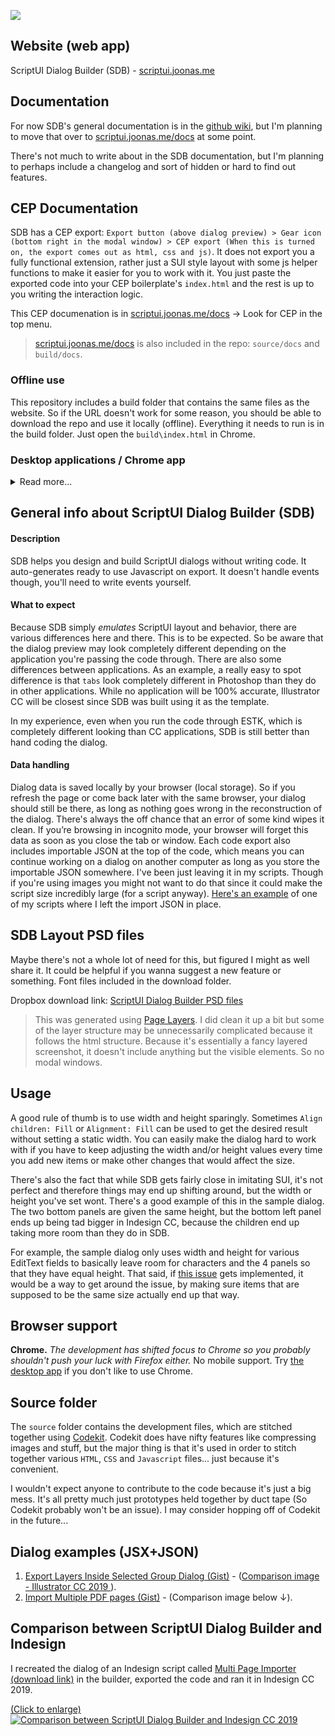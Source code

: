 [![](https://github.com/joonaspaakko/ScriptUI-Dialog-Builder-Joonas/blob/master/source/wiki-images/github-cover.png?raw=true)](https://scriptui.joonas.me)

## Website (web app) 

ScriptUI Dialog Builder (SDB) - [scriptui.joonas.me](https://scriptui.joonas.me)

## Documentation

For now SDB's general documentation is in the [github wiki](https://github.com/joonaspaakko/ScriptUI-Dialog-Builder-Joonas/wiki), but I'm planning to move that over to [scriptui.joonas.me/docs](https://scriptui.joonas.me/docs) at some point.

There's not much to write about in the SDB documentation, but I'm planning to perhaps include a changelog and sort of hidden or hard to find out features.

## CEP Documentation

SDB has a CEP export: `Export button (above dialog preview) > Gear icon (bottom right in the modal window) > CEP export (When this is turned on, the export comes out as html, css and js)`. It does not export you a fully functional extension, rather just a SUI style layout with some js helper functions to make it easier for you to work with it. You just paste the exported code into your CEP boilerplate's `index.html` and the rest is up to you writing the interaction logic. 

This CEP documenation is in [scriptui.joonas.me/docs](https://scriptui.joonas.me/docs) → Look for CEP in the top menu.

> [scriptui.joonas.me/docs](https://scriptui.joonas.me/docs) is also included in the repo: `source/docs` and `build/docs`.

### Offline use

This repository includes a build folder that contains the same files as the website. So if the URL doesn't work for some reason, you should be able to download the repo and use it locally (offline). Everything it needs to run is in the build folder. Just open the `build\index.html` in Chrome.

### Desktop applications / Chrome app

<details><summary>Read more...</summary>
  
The desktop apps won't work offline since each version of the app is only loading up the website and not a full fledged desktop app. The desktop applications are only trying to fill a small slot of convenience.

[**Download desktop applications** (Dropbox link)](https://www.dropbox.com/sh/4wy71qv8e08deh1/AADJYT4BJRQQuJvVjl5CaYgUa?dl=0).

> The desktop apps were created using an online tool that converts websites into desktop applications: [Web2Desk](https://desktop.appmaker.xyz/). They don’t seem to mention it anywhere as far as I know, but I believe Web2Desk uses [Electron](https://electronjs.org/) to create the desktop app that simply displays the chosen website (`https://scriptui.joonas.me`) using Chromium. Also, I believe they inject their own google analytics. SDB by itself doesn't gather any data. 

**Chrome App**

The download folder also includes a Chrome App. The great thing about it is that you can sync it to other computers. The downside is that it's tied to Chrome.

[**Download desktop applications** (Dropbox link)](https://www.dropbox.com/sh/4wy71qv8e08deh1/AADJYT4BJRQQuJvVjl5CaYgUa?dl=0).


**Desktop app pros**

- If you’re knee deep in the Windows ecosystem and a devout user of Internet Explorer _(or any browser that is not Chrome)_, this desktop application has got your back since it uses Chromium to display the website.
- You don't have to worry about losing progress if you wipe your browser's browsing history. Although it may be good to know the app does allow you to do that too if the need arises.
- You get an Icon in your desktop you can use to launch the web app
- You get to use the web app in its own window

**Desktop app cons**

- Can't be used offline
- There is a tiny hiccup on Windows. In Windows, the `Alt` key shows the top menu... and especially if you're duplicating items, the structure panel may shift vertically causing you to drop the item in the wrong place.
- For some reason, the icons look kinda terrible, but since these apps are generated using a 3rd party tool, there's nothing to be done about it.

</details>

## General info about ScriptUI Dialog Builder (SDB)

#### Description

SDB helps you design and build ScriptUI dialogs without writing code. It auto-generates ready to use Javascript on export. It doesn't handle events though, you'll need to write events yourself.

#### What to expect

Because SDB simply _emulates_ ScriptUI layout and behavior, there are various differences here and there. This is to be expected. So be aware that the dialog preview may look completely different depending on the application you're passing the code through. There are also some differences between applications. As an example, a really easy to spot difference is that `tabs` look completely different in Photoshop than they do in other applications. While no application will be 100% accurate, Illustrator CC will be closest since SDB was built using it as the template.

In my experience, even when you run the code through ESTK, which is completely different looking than CC applications, SDB is still better than hand coding the dialog.

#### Data handling

Dialog data is saved locally by your browser (local storage). So if you refresh the page or come back later with the same browser, your dialog should still be there, as long as nothing goes wrong in the reconstruction of the dialog. There's always the off chance that an error of some kind wipes it clean. If you’re browsing in incognito mode, your browser will forget this data as soon as you close the tab or window. Each code export also includes importable JSON at the top of the code, which means you can continue working on a dialog on another computer as long as you store the importable JSON somewhere. I've been just leaving it in my scripts. Though if you're using images you might not want to do that since it could make the script size incredibly large (for a script anyway). [Here's an example](https://github.com/joonaspaakko/Photoshop-Rename-Layers-Script/blob/59e725e3830e3567b7c1f5ef3d45af3b2a9ee03e/Rename%20Layers.jsx#L272) of one of my scripts where I left the import JSON in place.

## SDB Layout PSD files

Maybe there's not a whole lot of need for this, but figured I might as well share it. It could be helpful if you wanna suggest a new feature or something. Font files included in the download folder.

Dropbox download link: [ScriptUI Dialog Builder PSD files](https://www.dropbox.com/sh/htrtgdiv2rauyuw/AABo7Z4HHL9-RR4LOmSu7RuHa?dl=0)

> This was generated using [Page Layers](https://www.pagelayers.com/). I did clean it up a bit but some of the layer structure may be unnecessarily complicated because it follows the html structure. Because it's essentially a fancy layered screenshot, it doesn't include anything but the visible elements. So no modal windows.

## Usage

A good rule of thumb is to use width and height sparingly. Sometimes `Align children: Fill` or `Alignment: Fill` can be used to get the desired result without setting a static width. You can easily make the dialog hard to work with if you have to keep adjusting the width and/or height values every time you add new items or make other changes that would affect the size. 

There's also the fact that while SDB gets fairly close in imitating SUI, it's not perfect and therefore things may end up shifting around, but the width or height you've set wont. There's a good example of this in the sample dialog. The two bottom panels are given the same height, but the bottom left panel ends up being tad bigger in Indesign CC, because the children end up taking more room than they do in SDB.

For example, the sample dialog only uses width and height for various EditText fields to basically leave room for characters and the 4 panels so that they have equal height. That said, if [this issue](https://github.com/joonaspaakko/ScriptUI-Dialog-Builder-Joonas/issues/26) gets implemented, it would be a way to get around the issue, by making sure items that are supposed to be the same size actually end up that way. 

## Browser support

**Chrome.** _The development has shifted focus to Chrome so you probably shouldn't push your luck with Firefox either._ No mobile support. Try [the desktop app](https://github.com/joonaspaakko/ScriptUI-Dialog-Builder-Joonas/#desktop-applications) if you don't like to use Chrome.

## Source folder

The `source`  folder contains the development files, which are stitched together using [Codekit](https://codekitapp.com/). Codekit does have nifty features like compressing images and stuff, but the major thing is that it's used in order to stitch together various `HTML`, `CSS` and `Javascript` files... just because it's convenient.

I wouldn't expect anyone to contribute to the code because it's just a big mess. It's all pretty much just prototypes held together by duct tape (So Codekit probably won't be an issue). I may consider hopping off of Codekit in the future...

## Dialog examples (JSX+JSON)

1. [Export Layers Inside Selected Group Dialog (Gist)](https://gist.github.com/joonaspaakko/29c8bc6321fdb76b8fd6daa32745724e) - ([Comparison image - Illustrator CC 2019 ](https://github.com/joonaspaakko/ScriptUI-Dialog-Builder-Joonas/blob/master/source/wiki-images/export-layers-inside-selected-group-dialog.png?raw=true)).
2. [Import Multiple PDF pages (Gist)](https://gist.github.com/joonaspaakko/3752836f282819949d5d0ab7268007dd) - (Comparison image below ↓).

## Comparison between ScriptUI Dialog Builder and Indesign

I recreated the dialog of an Indesign script called [Multi Page Importer (download link)](http://indesignsecrets.com/downloads/MultiPageImporter2.5-CS5.zip) in the builder, exported the code and ran it in Indesign CC 2019.

[(Click to enlarge)](https://github.com/joonaspaakko/ScriptUI-Dialog-Builder-Joonas/blob/master/wiki-images/dialog-comparison-Import-multiple-pdf-pages.png?raw=true)
[![Comparison between ScriptUI Dialog Builder and Indesign CC 2019](https://github.com/joonaspaakko/ScriptUI-Dialog-Builder-Joonas/blob/master/source/wiki-images/dialog-comparison-Import-multiple-pdf-pages.png?raw=true)](https://github.com/joonaspaakko/ScriptUI-Dialog-Builder-Joonas/blob/master/wiki-images/dialog-comparison-Import-multiple-pdf-pages.png?raw=true)
